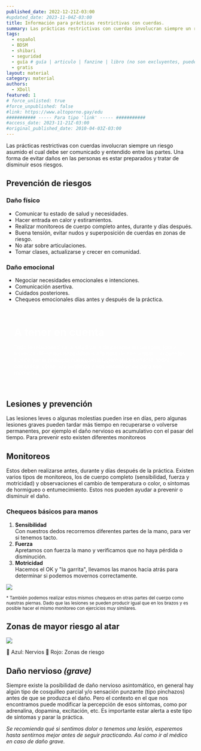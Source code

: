 ```yaml
---
published_date: 2022-12-21Z-03:00
#updated_date: 2023-11-04Z-03:00
title: Información para prácticas restrictivas con cuerdas.
summary: Las prácticas restrictivas con cuerdas involucran siempre un riesgo asumido el cual debe ser comunicado y entendido entre las partes. Una forma de evitar daños en las personas es estar preparados y tratar de disminuir esos riesgos.
tags:
  - español
  - BDSM
  - shibari
  - seguridad
  - guía # guía | articulo | fanzine | libro (no son excluyentes, pueden haber varios) #
  - gratis
layout: material
category: material
authors:
  - XDoll
featured: 1
# force_unlisted: true
#force_unpublished: false
#link: https://www.altoporno.gay/edu
########### ----- Para tipo 'link' ----- ###########
#access_date: 2023-11-21Z-03:00
#original_published_date: 2010-04-03Z-03:00
---
```


<script>
    import chequeos from '$lib/posts/material/media/cuidados-cuerdas-xdoll/1.png'
    import brazo from '$lib/posts/material/media/cuidados-cuerdas-xdoll/2.png'
    import logo from '$lib/posts/material/media/cuidados-cuerdas-xdoll/3.png'
</script>

Las prácticas restrictivas con cuerdas involucran siempre un riesgo asumido el cual debe ser comunicado y entendido entre las partes. Una forma de evitar daños en las personas es estar preparados y tratar de disminuir esos riesgos.

## Prevención de riesgos

### Daño físico

- Comunicar tu estado de salud y necesidades.
- Hacer entrada en calor y estiramientos.
- Realizar monitoreos de cuerpo completo antes, durante y días después.
- Buena tensión, evitar nudos y superposición de cuerdas en zonas de riesgo.
- No atar sobre articulaciones.
- Tomar clases, actualizarse y crecer en comunidad.

### Daño emocional

- Negociar necesidades emocionales e intenciones.
- Comunicación asertiva.
- Cuidados posteriores.
- Chequeos emocionales días antes y después de la práctica.

<div class="callout">
<h3>A tener en cuenta</h3>
<p>
Todo lo relacionado a la salud varía de persona en persona, todos tenemos diferentes necesidades a la hora de interactuar con cuerdas. Puede que al principio cueste verlas, pero es importante poder comunicar cómo nos sentimos y nos encontramos para ese momento.
</p>
</div>

## Lesiones y prevención

Las lesiones leves o algunas molestias pueden irse en días, pero algunas lesiones graves pueden tardar más tiempo en recuperarse o volverse permanentes, por ejemplo el daño nervioso es acumulativo con el pasar del tiempo. Para prevenir esto existen diferentes monitoreos

## Monitoreos

Estos deben realizarse antes, durante y días después de la práctica.
Existen varios tipos de monitoreos, los de cuerpo completo (sensibilidad, fuerza y motricidad) y observaciones el cambio de temperatura o color, o síntomas de hormigueo o entumecimiento. Estos nos pueden ayudar a prevenir o disminuir el daño.

### Chequeos básicos para manos

1. **Sensibilidad**<br/>Con nuestros dedos recorremos diferentes partes de la mano, para ver si tenemos tacto.
2. **Fuerza**<br />Apretamos con fuerza la mano y verificamos que no haya pérdida o disminución.
3. **Motricidad**<br/>Hacemos el OK y "la garrita", llevamos las manos hacia atrás para determinar si podemos movernos correctamente.

![]({chequeos})

<small>\* También podemos realizar estos mismos chequeos en otras partes del cuerpo como nuestras piernas. Dado que las lesiones se pueden producir igual que en los brazos y es posible hacer el mismo monitoreo con ejercicios muy similares.</small>

## Zonas de mayor riesgo al atar

![]({brazo})

🔵 Azul: Nervios
🔴 Rojo: Zonas de riesgo

## Daño nervioso _(grave)_

Siempre existe la posibilidad de daño nervioso asintomático, en general hay algún tipo de cosquilleo parcial y/o sensación punzante (tipo pinchazos) antes de que se produzca el daño. Pero el contexto en el que nos encontramos puede modificar la percepción de esos síntomas, como por adrenalina, dopamina, excitación, etc. Es importante estar alerta a este tipo de síntomas y parar la práctica.

_Se recomienda qué si sentimos dolor o tenemos una lesión, esperemos hasta sentirnos mejor antes de seguir practicando. Así como ir al médico en caso de daño grave._

<style>
.callout {
    display: block;
    background: var(--1);
    color: white;
    padding: 1.5em;
    margin-block: 3em;
    border-radius: .4em;
}
.callout h3 {
    font-size: 2em;
    margin-top:0;
    margin-bottom:.5em;
}
.callout p {
    margin-bottom: 0;
    margin-top: 0;
}
</style>

